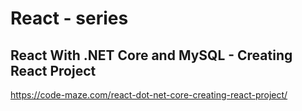 # React - series
## React With .NET Core and MySQL - Creating React Project
https://code-maze.com/react-dot-net-core-creating-react-project/
